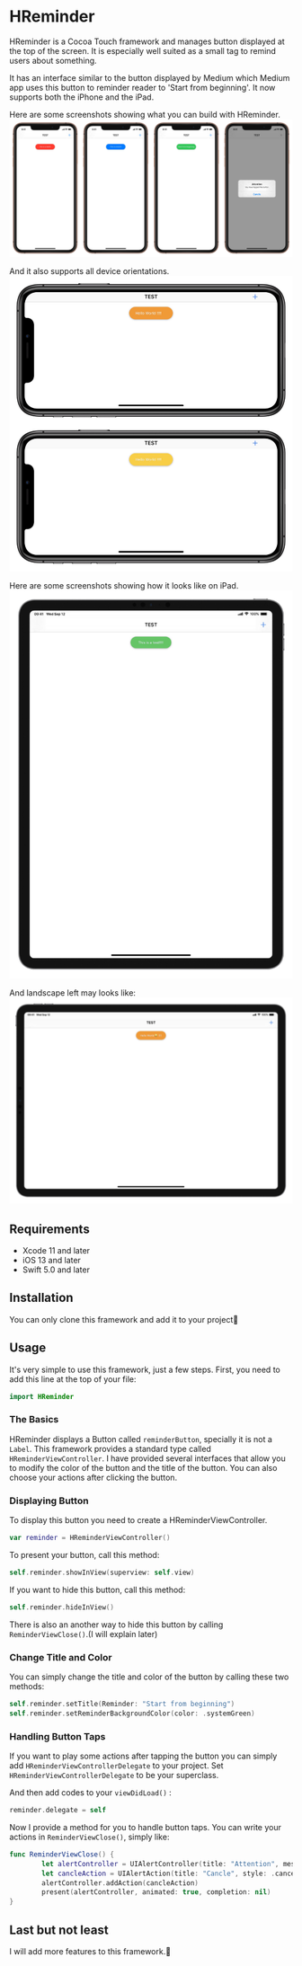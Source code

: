 # HReminder
HReminder is a Cocoa Touch framework and manages button displayed at the top of the screen. It is especially well suited as a small tag to remind users about something.

It has an interface similar to the button displayed by Medium which Medium app uses this button to reminder reader to 'Start from beginning'. It now supports both the iPhone and the iPad.

Here are some screenshots showing what you can build with HReminder.
![example photo 1](https://github.com/HuangRunHua/HReminder/blob/master/IMG_C6F2E1A6B76F-1.jpeg)

And it also supports all device orientations.
![example photo 2](https://github.com/HuangRunHua/HReminder/blob/master/PICSEW_F475.JPEG)

Here are some screenshots showing how it looks like on iPad.
![example photo 3](https://github.com/HuangRunHua/HReminder/blob/master/PICSEW_F41A.JPEG)

And landscape left may looks like:
![example photo 4](https://github.com/HuangRunHua/HReminder/blob/master/PICSEW_05A5.JPEG)

## Requirements
- Xcode 11 and later
- iOS 13 and later
- Swift 5.0 and later

## Installation
You can only clone this framework and add it to your project🤪

## Usage
It's very simple to use this framework, just a few steps. First, you need to add this line at the top of your file:
```swift
import HReminder
```

### The Basics
HReminder displays a Button called `reminderButton`, specially it is not a `Label`. This framework provides a standard type called `HReminderViewController`. I have provided several interfaces that allow you to modify the color of the button and the title of the button. You can also choose your actions after clicking the button.

### Displaying Button
To display this button you need to create a HReminderViewController.
```swift
var reminder = HReminderViewController()
```
To present your button, call this method:
```swift
self.reminder.showInView(superview: self.view)
```
If you want to hide this button, call this method:
``` swift
self.reminder.hideInView()
```
There is also an another way to hide this button by calling `ReminderViewClose()`.(I will explain later)

### Change Title and Color
You can simply change the title and color of the button by calling these two methods:
```swift
self.reminder.setTitle(Reminder: "Start from beginning")
self.reminder.setReminderBackgroundColor(color: .systemGreen)
```

### Handling Button Taps
If you want to play some actions after tapping the button you can simply add `HReminderViewControllerDelegate` to your project. Set `HReminderViewControllerDelegate` to be your superclass. 

And then add codes to your `viewDidLoad()` :
```swift
reminder.delegate = self
```

Now I provide a method for you to handle button taps. You can write your actions in `ReminderViewClose()`, simply like:
```swift
func ReminderViewClose() {
        let alertController = UIAlertController(title: "Attention", message: "You have tapped the button", preferredStyle: .alert)
        let cancleAction = UIAlertAction(title: "Cancle", style: .cancel, handler: nil)
        alertController.addAction(cancleAction)
        present(alertController, animated: true, completion: nil)
}
```

## Last but not least
I will add more features to this framework.🤗







